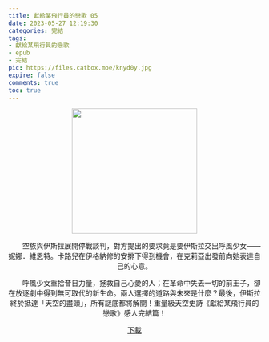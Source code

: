 ```yaml
---
title: 獻給某飛行員的戀歌 05
date: 2023-05-27 12:19:30
categories: 完結
tags:
- 獻給某飛行員的戀歌
- epub
- 完結
pic: https://files.catbox.moe/knyd0y.jpg
expire: false
comments: true
toc: true
---
```


<div style="text-align:center" class="kratos-post-content">

<img width="250px" src="https://files.catbox.moe/knyd0y.jpg">

<p>
　　空族與伊斯拉展開停戰談判，對方提出的要求竟是要伊斯拉交出呼風少女——妮娜．維恩特。卡路兒在伊格納修的安排下得到機會，在克莉亞出發前向她表達自己的心意。

　　呼風少女重拾昔日力量，拯救自己心愛的人；在革命中失去一切的前王子，卻在放逐劇中得到無可取代的新生命。兩人選擇的道路與未來是什麼？最後，伊斯拉終於抵達「天空的盡頭」，所有謎底都將解開！重量級天空史詩《獻給某飛行員的戀歌》感人完結篇！
</p>

<p>
<a href="https://epubdatabase.azurewebsites.net/EBOOKS/EPUB/完結/某飛行員系列/獻給某飛行員的戀歌/獻給某飛行員的戀歌5.epub?download=1">下載</a>
</p>

</div>